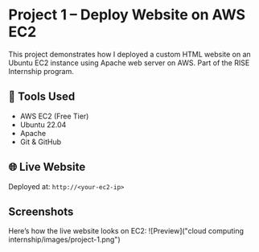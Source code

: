 # Project 1 – Deploy Website on AWS EC2
This project demonstrates how I deployed a custom HTML website on an Ubuntu EC2 instance using Apache web server on AWS. Part of the RISE Internship program.

## 🔧 Tools Used
- AWS EC2 (Free Tier)
- Ubuntu 22.04
- Apache
- Git & GitHub

## 🌐 Live Website
Deployed at: `http://<your-ec2-ip>`

## Screenshots
Here’s how the live website looks on EC2:
![Preview]("cloud computing internship/images/project-1.png")


